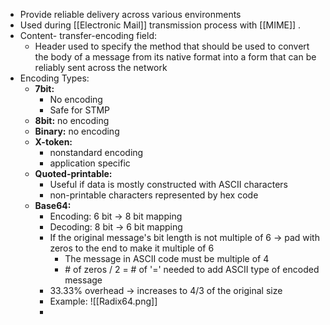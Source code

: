 - Provide reliable delivery across various environments
- Used during [[Electronic Mail]] transmission process with [[MIME]] .
- Content- transfer-encoding field:
	- Header used to specify the method that should be used to convert the body of a message from its native format into a form that can be reliably sent across the network
- Encoding Types:
	- **7bit:**
		- No encoding 
		- Safe for STMP
	- **8bit:** no encoding
	- **Binary:** no encoding
	- **X-token:**
		- nonstandard encoding
		- application specific
	- **Quoted-printable:**
		- Useful if data is mostly constructed with ASCII characters
		- non-printable characters represented by hex code
	- **Base64:**
		- Encoding: 6 bit -> 8 bit mapping
		- Decoding: 8 bit -> 6 bit mapping
		- If the original message's bit length is not multiple of 6 -> pad with zeros to the end to make it multiple of 6
			- The message in ASCII code must be multiple of 4
			- \# of zeros / 2 =  \# of '=' needed to add ASCII type of encoded message 
		- 33.33% overhead -> increases to 4/3 of the original size
		- Example: ![[Radix64.png]]
		- 